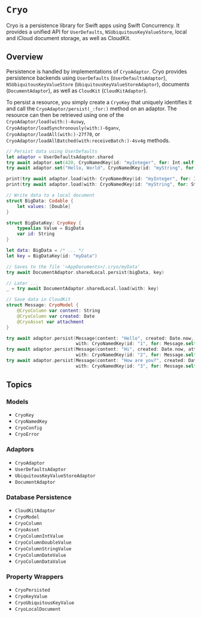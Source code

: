 # ``Cryo``

Cryo is a persistence library for Swift apps using Swift Concurrency. It provides a unified API for `UserDefaults`, `NSUbiquitousKeyValueStore`, local and iCloud document storage, as well as CloudKit.

## Overview

Persistence is handled by implementations of ``CryoAdaptor``. Cryo provides persistence backends using `UserDefaults` (``UserDefaultsAdaptor``), `NSUbiquitousKeyValueStore` (``UbiquitousKeyValueStoreAdaptor``), documents (``DocumentAdaptor``), as well as `CloudKit` (``CloudKitAdaptor``).

To persist a resource, you simply create a ``CryoKey`` that uniquely identifies it and call the ``CryoAdaptor/persist(_:for:)`` method on an adaptor. The resource can then be retrieved using one of the ``CryoAdaptor/load(with:)-4uswy``, ``CryoAdaptor/loadSynchronously(with:)-6ganv``, ``CryoAdaptor/loadAll(with:)-27f70``, or ``CryoAdaptor/loadAllBatched(with:receiveBatch:)-4sv4g`` methods.

```swift
// Persist data using UserDefaults
let adaptor = UserDefaultsAdaptor.shared
try await adaptor.set(420, CryoNamedKey(id: "myInteger", for: Int.self))
try await adaptor.set("Hello, World", CryoNamedKey(id: "myString", for: String.self))

print(try await adaptor.load(with: CryoNamedKey(id: "myInteger", for: Int.self))) // prints "420"
print(try await adaptor.load(with: CryoNamedKey(id: "myString", for: String.self))) // prints "Hello, World"
```

```swift
// Write data to a local document
struct BigData: Codable {
    let values: [Double]
}

struct BigDataKey: CryoKey {
    typealias Value = BigData
    var id: String
}

let data: BigData = /* ... */
let key = BigDataKey(id: "myData")

// Saves to the file '<AppDocuments>/.cryo/myData'
try await DocumentAdaptor.sharedLocal.persist(bigData, key)

// Later ...
_ = try await DocumentAdaptor.sharedLocal.load(with: key)
```

```swift
// Save data in CloudKit
struct Message: CryoModel {
    @CryoColumn var content: String
    @CryoColumn var created: Date
    @CryoAsset var attachment
}

try await adaptor.persist(Message(content: "Hello", created: Date.now, attachment: /*...*/),
                          with: CryoNamedKey(id: "1", for: Message.self))
try await adaptor.persist(Message(content: "Hi", created: Date.now, attachment: /*...*/),
                          with: CryoNamedKey(id: "2", for: Message.self))
try await adaptor.persist(Message(content: "How are you?", created: Date.now, attachment: /*...*/),
                          with: CryoNamedKey(id: "3", for: Message.self))
```

## Topics

### Models

- ``CryoKey``
- ``CryoNamedKey``
- ``CryoConfig``
- ``CryoError``

### Adaptors

- ``CryoAdaptor``
- ``UserDefaultsAdaptor``
- ``UbiquitousKeyValueStoreAdaptor``
- ``DocumentAdaptor``

### Database Persistence

- ``CloudKitAdaptor``
- ``CryoModel``
- ``CryoColumn``
- ``CryoAsset``
- ``CryoColumnIntValue``
- ``CryoColumnDoubleValue``
- ``CryoColumnStringValue``
- ``CryoColumnDateValue``
- ``CryoColumnDataValue``

### Property Wrappers

- ``CryoPersisted``
- ``CryoKeyValue``
- ``CryoUbiquitousKeyValue``
- ``CryoLocalDocument``
